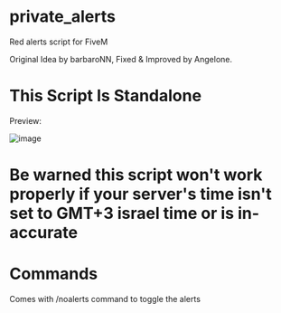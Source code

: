 # private_alerts
Red alerts script for FiveM

Original Idea by barbaroNN, Fixed & Improved by Angelone.

# This Script Is Standalone

Preview:


![image](https://github.com/user-attachments/assets/fcff08df-e38e-4a79-9889-73c914c2976a)

# Be warned this script won't work properly if your server's time isn't set to GMT+3 israel time or is in-accurate

# Commands
Comes with /noalerts command to toggle the alerts
